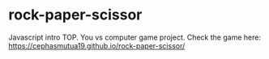 # rock-paper-scissor
Javascript intro TOP. You vs computer game project.
Check the game here: https://cephasmutua19.github.io/rock-paper-scissor/
